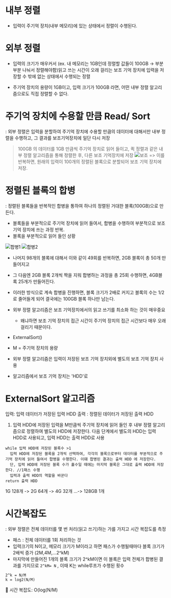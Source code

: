 
# 내부 정렬 
- 입력이 주기억 장치(내부 메모리)에 있는 상태에서 정렬이 수행된다.


# 외부 정렬
- 입력의 크기가 매우커서 (ex. 내 메모리는 1GB인데 정렬할 값들이 100GB -> 부분부분 나눠서 정렬해야함)읽고 쓰는 시간이 오래 걸리는
보조 기억 장치에 입력을 저장할 수 밖에 없는 상태에서 수행되는 정렬

- 주기억 장치의 용량이 1GB이고, 입력 크기가 100GB 라면, 어떤 내부 정렬 알고리즘으로도 직접 정렬할 수 없다.
 
 
# 주기억 장치에 수용할 만큼 Read/ Sort 


: 외부 정렬은 입력을 분할하여 주기억 장치에 수용할 만큼의 데이터에 대해서만 내부 정렬을 수행하고, 그 결과를 보조기억장치에 일단 다시 저장
> 100GB 의 데이터를 1GB 만큼씩 주기억 장치로 읽어 들이고, 퀵 정렬과 같은 내부 정렬 알고리즘을 통해 정렬한 후, 다른 보조 기억장치에 저장
![보조](https://user-images.githubusercontent.com/86418674/172447856-b24c1250-c180-4985-88b1-1c82003a9053.png)
=> 이를 반복하면, 원래의 입력이 100개의 정렬된 블록으로 분할되어 보조 기억 장치에 저장.


# 정렬된 블록의 합병
: 정렬된 블록들을 반복적인 합병을 통하여 하나의 정렬된 거대한 블록(100GB)으로 만든다.
- 블록들을 부분적으로 주기억 장치에 읽어 들여서, 합병을 수행하여 부분적으로 보조 기억 장치에 쓰는 과정 반복.
- 블록을 부분적으로 읽어 들인 상황


![합병1](https://user-images.githubusercontent.com/86418674/172448848-e2175cba-af1f-4736-ac48-d321ecc59def.png)
![합병2](https://user-images.githubusercontent.com/86418674/172448855-8e6afc02-2e43-4cf0-b870-0d8b07ebe52d.png)

- 나머지 98개의 블록에 대해서 이와 같이 49회를 반복하면, 2GB 블록이 총 50개 만들어지고
- 그 다음엔 2GB 블록 2개씩 짝을 지워 합병하는 과정을 총 25회 수행하면, 4GB블록 25개가 만들어진다.
- 이러한 방식으로 계속 합병을 진행하면, 블록 크기가 2배로 커지고 블록의 수는 1/2로 줄어들게 되어 결국에는 100GB 블록 하나만 남는다.

- 외부 정렬 알고리즘은 보조 기억장치에서의 읽고 쓰기를 최소화 하는 것이 매우중요
  - 왜냐하면 보조 기억 장치의 접근 시간이 주기억 장치의 접근 시간보다 매우 오래 걸리기 때문이다.
  
 - ExternalSort()
  - M = 주기억 장치의 용량
  - 외부 정렬 알고리즘은 입력이 저장된 보조 기억 장치외에 별도의 보조 기억 장치 사용
  - 알고리즘에서 보조 기억 장치는 'HDD'로


# ExternalSort 알고리즘

입력: 입력 데이터가 저장된 입력 HDD
출력 : 정렬된 데이터가 저장된 출력 HDD

1. 입력 HDD에 저장된 입력을 M만큼씩 주기억 장치에 읽어 들인 후 내부 정렬 알고리즘으로 정렬하여 별도의 HDD에 저장한다. 
다음 단계에서 별도의 HDD는 입력 HDD로 사용되고, 입력 HDD는 출력 HDD로 사용
```
while 입력 HDD에 저장된 블록수 >1
  입력 HDD에 저장된 블록을 2개씩 선택하여, 각각의 블록으로부터 데이터를 부분적으로 주기억 장치에 읽어 들여서 합병을 수행한다. 이떄 합병된 결과는 출력 HDD 에 저장한다.
  단, 입력 HDD에 저장된 블록 수가 홀수일 때에는 마지막 블록은 그대로 출력 HDD에 저장한다. //1패스 수행
  입력과 출력 HDD의 역할을 바꾼다
return 출력 HDD
```

1G 128개 -> 2G 64개 -> 4G 32개 ...-> 128GB 1개

# 시간복잡도
: 외부 정렬은 전체 데이터를 몇 번 처리(읽고 쓰기)하는 가를 가지고 시간 복잡도를 측정

- 패스 : 전체 데이터를 1회 처리하는 것 
- 입력크기의 N이고, 메모리 크기가 M이라고 하면 패스가 수행될때마다 블록 크기가 2배씩 증가 (2M,4M,...2^kM)
- 마지막에 만들어진 1개의 블록 크기가 2^kM이면 이 블록은 입력 전체가 합병된 결과를 가지므로 `2^kM= N` , 이때 K는 while루프가 수행된 횟수

```
2^k = N/M
k = log2(N/M)
```

 시간 복잡도: O(log(N/M)
